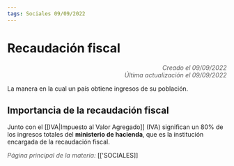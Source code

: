 ```yaml
---
tags: Sociales 09/09/2022
---
```


# Recaudación fiscal
<div style="text-align: right; opacity: 0.7; font-style: italic;">Creado el 09/09/2022</div>
<div style="text-align: right; opacity: 0.7; font-style: italic;">Última actualización el 09/09/2022</div>

La manera en la cual un país obtiene ingresos de su población.

## Importancia de la recaudación fiscal

Junto con el [[IVA|Impuesto al Valor Agregado]] (IVA) significan un 80% de los ingresos totales del **ministerio de hacienda**, que es la institución encargada de la recaudación fiscal.

<span style="opacity: 0.7; font-style: italic;">Página principal de la materia:</span> [['SOCIALES]]